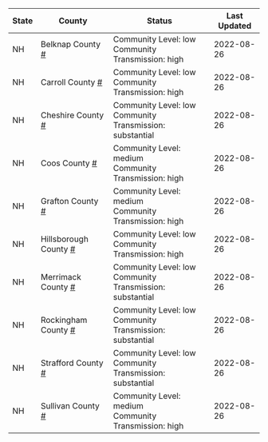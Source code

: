 State | County | Status | Last Updated
--- | --- | --- | --- 
NH | Belknap County <a href="#belknap_county">#</a> | <a name="belknap_county"></a>Community Level: low<br/>Community Transmission: high | 2022-08-26
NH | Carroll County <a href="#carroll_county">#</a> | <a name="carroll_county"></a>Community Level: low<br/>Community Transmission: high | 2022-08-26
NH | Cheshire County <a href="#cheshire_county">#</a> | <a name="cheshire_county"></a>Community Level: low<br/>Community Transmission: substantial | 2022-08-26
NH | Coos County <a href="#coos_county">#</a> | <a name="coos_county"></a>Community Level: medium<br/>Community Transmission: high | 2022-08-26
NH | Grafton County <a href="#grafton_county">#</a> | <a name="grafton_county"></a>Community Level: medium<br/>Community Transmission: high | 2022-08-26
NH | Hillsborough County <a href="#hillsborough_county">#</a> | <a name="hillsborough_county"></a>Community Level: low<br/>Community Transmission: high | 2022-08-26
NH | Merrimack County <a href="#merrimack_county">#</a> | <a name="merrimack_county"></a>Community Level: low<br/>Community Transmission: substantial | 2022-08-26
NH | Rockingham County <a href="#rockingham_county">#</a> | <a name="rockingham_county"></a>Community Level: low<br/>Community Transmission: substantial | 2022-08-26
NH | Strafford County <a href="#strafford_county">#</a> | <a name="strafford_county"></a>Community Level: low<br/>Community Transmission: substantial | 2022-08-26
NH | Sullivan County <a href="#sullivan_county">#</a> | <a name="sullivan_county"></a>Community Level: medium<br/>Community Transmission: high | 2022-08-26
